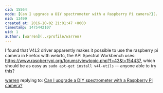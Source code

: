 ```yaml
---
cid: 15564
node: [Can I upgrade a DIY spectrometer with a Raspberry Pi camera?](../notes/warren/09-28-2016/upgrade-a-diy-spectrometer-with-a-raspberry-pi-camera)
nid: 13499
created_at: 2016-10-02 21:01:47 +0000
timestamp: 1475442107
uid: 1
author: [warren](../profile/warren)
---
```


I found that V4L2 driver apparently makes it possible to use the raspberry pi camera in Firefox with webrtc, the API Spectral Workbench uses: https://www.raspberrypi.org/forums/viewtopic.php?f=43&t=154437, which should be as easy as `sudo apt-get install v4l-utils` -- anyone able to try this?

[warren](../profile/warren) replying to: [Can I upgrade a DIY spectrometer with a Raspberry Pi camera?](../notes/warren/09-28-2016/upgrade-a-diy-spectrometer-with-a-raspberry-pi-camera)

